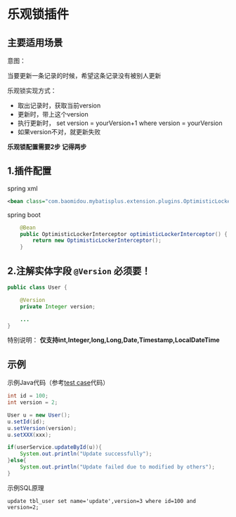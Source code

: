 # 乐观锁插件

## 主要适用场景

意图： 

当要更新一条记录的时候，希望这条记录没有被别人更新

乐观锁实现方式：
* 取出记录时，获取当前version
* 更新时，带上这个version
* 执行更新时， set version = yourVersion+1 where version = yourVersion
* 如果version不对，就更新失败

**乐观锁配置需要2步 记得两步**

## 1.插件配置
spring xml
```xml
<bean class="com.baomidou.mybatisplus.extension.plugins.OptimisticLockerInterceptor"/>
```
spring boot
```java
    @Bean
    public OptimisticLockerInterceptor optimisticLockerInterceptor() {
        return new OptimisticLockerInterceptor();
    }
```

## 2.注解实体字段 `@Version` 必须要！
```java
public class User {

    @Version
    private Integer version;

    ...
}
```

特别说明： **仅支持int,Integer,long,Long,Date,Timestamp,LocalDateTime**


## 示例

示例Java代码（参考[test case](https://gitee.com/baomidou/mybatis-plus-samples/tree/master/mybatis-plus-sample-optimistic-locker)代码）

```java
int id = 100;
int version = 2;

User u = new User();
u.setId(id);
u.setVersion(version);
u.setXXX(xxx);

if(userService.updateById(u)){
    System.out.println("Update successfully");
}else{
    System.out.println("Update failed due to modified by others");
}

```

示例SQL原理

```text
update tbl_user set name='update',version=3 where id=100 and version=2;
```

